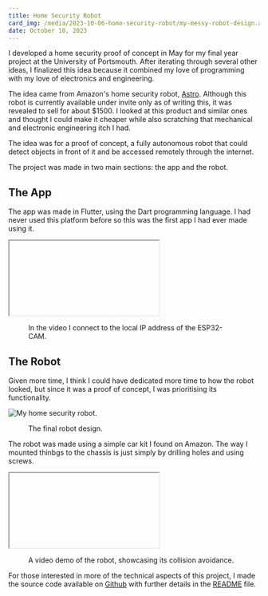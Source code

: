 ```yaml
---
title: Home Security Robot
card_img: /media/2023-10-06-home-security-robot/my-messy-robot-design.avif
date: October 10, 2023
---
```


I developed a home security proof of concept in May for my final year project at the University of Portsmouth. After iterating through several other ideas, I finalized this idea because it combined my love of programming with my love of electronics and engineering.

The idea came from Amazon's home security robot, [Astro](https://www.amazon.com/Introducing-Amazon-Astro/dp/B078NSDFSB). Although this robot is currently available under invite only as of writing this, it was revealed to sell for about $1500. I looked at this product and similar ones and thought I could make it cheaper while also scratching that mechanical and electronic engineering itch I had.

The idea was for a proof of concept, a fully autonomous robot that could detect objects in front of it and be accessed remotely through the internet.

The project was made in two main sections: the app and the robot.

## The App

The app was made in Flutter, using the Dart programming language. I had never used this platform before so this was the first app I had ever made using it.

<iframe id="QE4tuhMR4Xg" title="Demonstration of a connection to the camera on the robot." poster="maxresdefault"></iframe>

<figure>
    <figcaption>In the video I connect to the local IP address of the ESP32-CAM.</figcaption>
</figure>

## The Robot

Given more time, I think I could have dedicated more time to how the robot looked, but since it was a proof of concept, I was prioritising its functionality.

<zoom>
    <img className="post-img" src="/media/2023-10-06-home-security-robot/my-messy-robot-design.avif" alt="My home security robot.">
</zoom>

<figure>
    <figcaption>The final robot design.</figcaption>
</figure>

The robot was made using a simple car kit I found on Amazon. The way I mounted thinbgs to the chassis is just simply by drilling holes and using screws.

<iframe id="AAkUKtALuzk" title="Demonstration of the robot, showcasing its collision avoidance." poster="maxresdefault"></iframe>

<figure>
    <figcaption>A video demo of the robot, showcasing its collision avoidance.</figcaption>
</figure>

For those interested in more of the technical aspects of this project, I made the source code available on [Github](https://github.com/al651/Home_Security_Robot) with further details in the [README](https://github.com/al651/Home_Security_Robot/blob/main/README.md) file.
